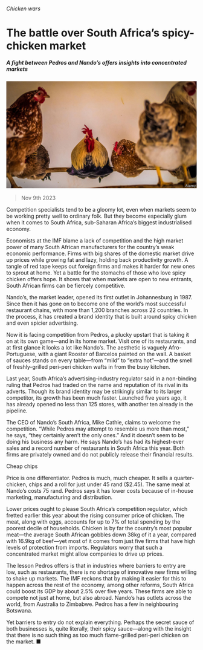 ###### Chicken wars

# The battle over South Africa’s spicy-chicken market 

##### A fight between Pedros and Nando’s offers insights into concentrated markets 

![image](images/20231111_MAP506.jpg) 

> Nov 9th 2023 

Competition specialists tend to be a gloomy lot, even when markets seem to be working pretty well to ordinary folk. But they become especially glum when it comes to South Africa, sub-Saharan Africa’s biggest industrialised economy. 

Economists at the IMF blame a lack of competition and the high market power of many South African manufacturers for the country’s weak economic performance. Firms with big shares of the domestic market drive up prices while growing fat and lazy, holding back productivity growth. A tangle of red tape keeps out foreign firms and makes it harder for new ones to sprout at home. Yet a battle for the stomachs of those who love spicy chicken offers hope. It shows that when markets are open to new entrants, South African firms can be fiercely competitive.

Nando’s, the market leader, opened its first outlet in Johannesburg in 1987. Since then it has gone on to become one of the world’s most successful restaurant chains, with more than 1,200 branches across 22 countries. In the process, it has created a brand identity that is built around spicy chicken and even spicier advertising.

Now it is facing competition from Pedros, a plucky upstart that is taking it on at its own game—and in its home market. Visit one of its restaurants, and at first glance it looks a lot like Nando’s. The aesthetic is vaguely Afro-Portuguese, with a giant Rooster of Barcelos painted on the wall. A basket of sauces stands on every table—from “mild” to “extra hot”—and the smell of freshly-grilled peri-peri chicken wafts in from the busy kitchen. 

Last year, South Africa’s advertising-industry regulator said in a non-binding ruling that Pedros had traded on the name and reputation of its rival in its adverts. Though its brand identity may be strikingly similar to its larger competitor, its growth has been much faster. Launched five years ago, it has already opened no less than 125 stores, with another ten already in the pipeline. 

The CEO of Nando’s South Africa, Mike Cathie, claims to welcome the competition. “While Pedros may attempt to resemble us more than most,” he says, “they certainly aren’t the only ones.” And it doesn’t seem to be doing his business any harm. He says Nando’s has had its highest-ever sales and a record number of restaurants in South Africa this year. Both firms are privately owned and do not publicly release their financial results.

Cheap chips

Price is one differentiator. Pedros is much, much cheaper. It sells a quarter-chicken, chips and a roll for just under 45 rand ($2.45). The same meal at Nando’s costs 75 rand. Pedros says it has lower costs because of in-house marketing, manufacturing and distribution.

Lower prices ought to please South Africa’s competition regulator, which fretted earlier this year about the rising consumer price of chicken. The meat, along with eggs, accounts for up to 7% of total spending by the poorest decile of households. Chicken is by far the country’s most popular meat—the average South African gobbles down 38kg of it a year, compared with 16.9kg of beef—yet most of it comes from just five firms that have high levels of protection from imports. Regulators worry that such a concentrated market might allow companies to drive up prices. 

The lesson Pedros offers is that in industries where barriers to entry are low, such as restaurants, there is no shortage of innovative new firms willing to shake up markets. The IMF reckons that by making it easier for this to happen across the rest of the economy, among other reforms, South Africa could boost its GDP by about 2.5% over five years. These firms are able to compete not just at home, but also abroad. Nando’s has outlets across the world, from Australia to Zimbabwe. Pedros has a few in neighbouring Botswana.

Yet barriers to entry do not explain everything. Perhaps the secret sauce of both businesses is, quite literally, their spicy sauce—along with the insight that there is no such thing as too much flame-grilled peri-peri chicken on the market. ■

